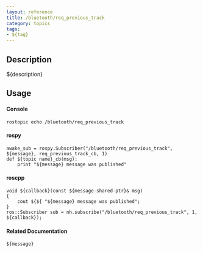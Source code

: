 ```yaml
---
layout: reference
title: /bluetooth/req_previous_track
category: topics
tags: 
- ${tag}
---
```


## Description
${description}

## Usage
#### Console
```
rostopic echo /bluetooth/req_previous_track
```

#### rospy
```
awake_sub = rospy.Subscriber("/bluetooth/req_previous_track", ${message}, req_previous_track_cb, 1)
def ${topic name}_cb(msg):
    print "${message} message was published"
```

#### roscpp
```
void ${callback}(const ${message-shared-ptr}& msg)
{
    cout ${${ "${message} message was published";
}
ros::Subscriber sub = nh.subscribe("/bluetooth/req_previous_track", 1, ${callback});
```

#### Related Documentation
``${message}``